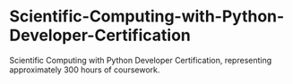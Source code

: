# Scientific-Computing-with-Python-Developer-Certification
Scientific Computing with Python Developer Certification, representing approximately 300 hours of coursework.
